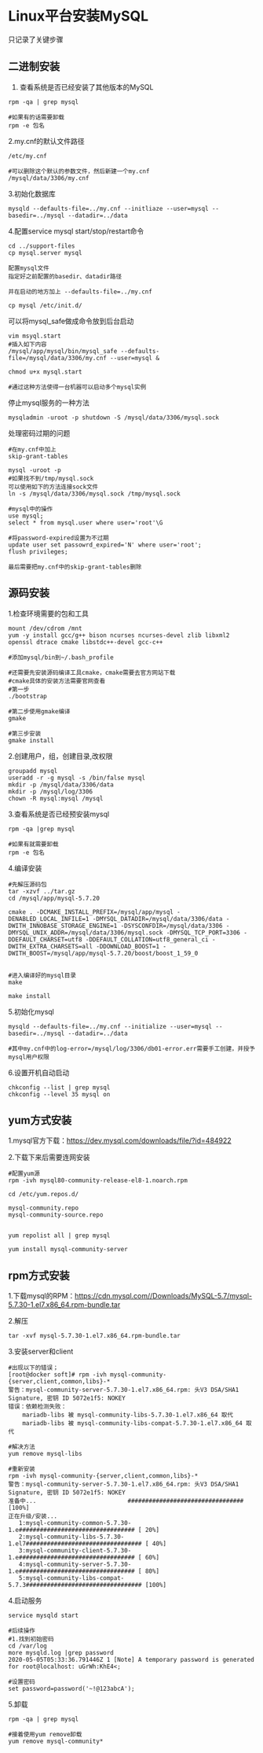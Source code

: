 # Linux平台安装MySQL

只记录了关键步骤

## 二进制安装

1.	查看系统是否已经安装了其他版本的MySQL

```shell
rpm -qa | grep mysql

#如果有的话需要卸载
rpm -e 包名
```

2.my.cnf的默认文件路径

```shell
/etc/my.cnf

#可以删除这个默认的参数文件，然后新建一个my.cnf
/mysql/data/3306/my.cnf
```

3.初始化数据库

```shell
mysqld --defaults-file=../my.cnf --initliaze --user=mysql --basedir=../mysql --datadir=../data
```

4.配置service mysql start/stop/restart命令

```shell
cd ../support-files
cp mysql.server mysql

配置mysql文件
指定好之前配置的basedir、datadir路径

并在启动的地方加上 --defaults-file=../my.cnf

cp mysql /etc/init.d/
```

可以将mysql_safe做成命令放到后台启动

```shell
vim msyql.start
#插入如下内容
/mysql/app/mysql/bin/mysql_safe --defaults-file=/mysql/data/3306/my.cnf --user=mysql &

chmod u+x mysql.start

#通过这种方法使得一台机器可以启动多个mysql实例
```

停止mysql服务的一种方法

```shell
mysqladmin -uroot -p shutdown -S /mysql/data/3306/mysql.sock
```

处理密码过期的问题

```shell
#在my.cnf中加上
skip-grant-tables

mysql -uroot -p
#如果找不到/tmp/mysql.sock
可以使用如下的方法连接sock文件
ln -s /mysql/data/3306/mysql.sock /tmp/mysql.sock

#mysql中的操作
use mysql;
select * from mysql.user where user='root'\G

#将password-expired设置为不过期
update user set passowrd_expired='N' where user='root';
flush privileges;

最后需要把my.cnf中的skip-grant-tables删除
```

## 源码安装

1.检查环境需要的包和工具

```shell
mount /dev/cdrom /mnt
yum -y install gcc/g++ bison ncurses ncurses-devel zlib libxml2 openssl dtrace cmake libstdc++-devel gcc-c++

#添加mysql/bin到~/.bash_profile

#还需要先安装源码编译工具cmake，cmake需要去官方网站下载
#cmake具体的安装方法需要官网查看
#第一步
./bootstrap

#第二步使用gmake编译
gmake

#第三步安装
gmake install

```

2.创建用户，组，创建目录,改权限

```shell
groupadd mysql
useradd -r -g mysql -s /bin/false mysql
mkdir -p /mysql/data/3306/data
mkdir -p /mysql/log/3306
chown -R mysql:mysql /mysql
```

3.查看系统是否已经预安装mysql

```shell
rpm -qa |grep mysql

#如果有就需要卸载
rpm -e 包名
```

4.编译安装

```shell
#先解压源码包
tar -xzvf ../tar.gz
cd /mysql/app/mysql-5.7.20

cmake . -DCMAKE_INSTALL_PREFIX=/mysql/app/mysql -DENABLED_LOCAL_INFILE=1 -DMYSQL_DATADIR=/mysql/data/3306/data -DWITH_INNOBASE_STORAGE_ENGINE=1 -DSYSCONFDIR=/mysql/data/3306 -DMYSQL_UNIX_ADDR=/mysql/data/3306/mysql.sock -DMYSQL_TCP_PORT=3306 -DDEFAULT_CHARSET=utf8 -DDEFAULT_COLLATION=utf8_general_ci -DWITH_EXTRA_CHARSETS=all -DDOWNLOAD_BOOST=1 -DWITH_BOOST=/mysql/app/mysql-5.7.20/boost/boost_1_59_0


#进入编译好的mysql目录
make

make install
```

5.初始化mysql

```shell
mysqld --defaults-file=../my.cnf --initialize --user=mysql --basedir=../mysql --datadir=../data

#其中my.cnf中的log-error=/mysql/log/3306/db01-error.err需要手工创建，并授予mysql用户权限
```

6.设置开机自动启动

```shell
chkconfig --list | grep mysql
chkconfig --level 35 mysql on
```

## yum方式安装

1.mysql官方下载：https://dev.mysql.com/downloads/file/?id=484922

2.下载下来后需要连网安装

```shell
#配置yum源
rpm -ivh mysql80-community-release-el8-1.noarch.rpm

cd /etc/yum.repos.d/

mysql-community.repo
mysql-community-source.repo


yum repolist all | grep mysql

yum install mysql-community-server
```

## rpm方式安装

1.下载mysql的RPM：https://cdn.mysql.com//Downloads/MySQL-5.7/mysql-5.7.30-1.el7.x86_64.rpm-bundle.tar

2.解压

```shell
tar -xvf mysql-5.7.30-1.el7.x86_64.rpm-bundle.tar
```

3.安装server和client

```shell
#出现以下的错误；
[root@docker soft]# rpm -ivh mysql-community-{server,client,common,libs}-*
警告：mysql-community-server-5.7.30-1.el7.x86_64.rpm: 头V3 DSA/SHA1 Signature, 密钥 ID 5072e1f5: NOKEY
错误：依赖检测失败：
	mariadb-libs 被 mysql-community-libs-5.7.30-1.el7.x86_64 取代
	mariadb-libs 被 mysql-community-libs-compat-5.7.30-1.el7.x86_64 取代

#解决方法
yum remove mysql-libs

#重新安装
rpm -ivh mysql-community-{server,client,common,libs}-*
警告：mysql-community-server-5.7.30-1.el7.x86_64.rpm: 头V3 DSA/SHA1 Signature, 密钥 ID 5072e1f5: NOKEY
准备中...                          ################################# [100%]
正在升级/安装...
   1:mysql-community-common-5.7.30-1.e################################# [ 20%]
   2:mysql-community-libs-5.7.30-1.el7################################# [ 40%]
   3:mysql-community-client-5.7.30-1.e################################# [ 60%]
   4:mysql-community-server-5.7.30-1.e################################# [ 80%]
   5:mysql-community-libs-compat-5.7.3################################# [100%]
```

4.启动服务

```shell
service mysqld start

#后续操作
#1.找到初始密码
cd /var/log
more mysqld.log |grep password 
2020-05-05T05:33:36.791446Z 1 [Note] A temporary password is generated for root@localhost: uGrWh:KhE4<;

#设置密码
set password=password('~!@123abcA');
```

5.卸载

```shell
rpm -qa | grep mysql

#接着使用yum remove卸载
yum remove mysql-community*
```















